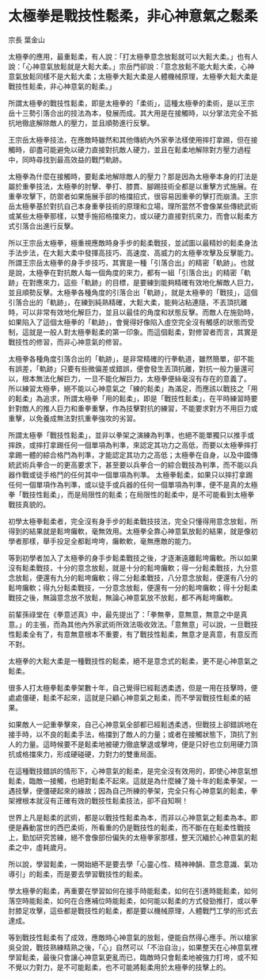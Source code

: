 # 太極拳是戰技性鬆柔，非心神意氣之鬆柔

宗長
葉金山

太極拳的應用，最重鬆柔，有人說：「打太極拳意念放鬆就可以大鬆大柔。」也有人說：「心神意氣放鬆就是大鬆大柔。」宗岳門卻說：「意念放鬆不能大鬆大柔，心神意氣放鬆同樣不是大鬆大柔；太極拳大鬆大柔是人體機械原理，太極拳大鬆大柔是戰技性鬆柔，非心神意氣的鬆柔。」

所謂太極拳的戰技性鬆柔，即是太極拳的「柔術」，這種太極拳的柔術，是以王宗岳十三勢引落合出的技法為本，發展而成。其大用是在接觸時，以分掌法完全不抵抗地徹底解除敵人的壓力，並且順勢進行反擊。

王宗岳太極拳技法，在應敵時雖然和其他傳統內外家拳法樣使用摔打拿踢，但在接觸時，卻盡可能避免以硬力直接對抗敵人硬力，並且在鬆柔地解除對方壓力過程中，同時尋找到最高效益的戰鬥軌跡。

太極拳為什麼在接觸時，要鬆柔地解除敵人的壓力？那是因為太極拳本身的打法是屬於重拳技法，太極拳的肘擊、拳打、膝貫、腳踢技術全都是以重擊方式施展。在重拳攻擊下，防禦者如果施展手部的格擋招式，很容易因重拳的擊打而崩潰。王宗岳太極拳基於對抗自己本身重拳技術的原理和立場，理所當然不會像某些傳統武術或某些太極拳那樣，以雙手施招格擋來力，或以硬力直接對抗來力，而會以鬆柔方式引落合出進行反擊。

所以王宗岳太極拳，極重視應敵時身手步的鬆柔戰技，並試圖以最精妙的鬆柔身法手法步法，在大鬆大柔中發揮高技巧、高速度、高威力的太極拳攻擊及反擊能力。所謂王宗岳太極拳的身手步技巧，其實是一種「引落合出」的精密「軌跡」。也就是說，太極拳在對抗敵人每一個角度的來力，都有一組「引落合出」的精密「軌跡」在對應來力，這些「軌跡」的目標，是要練到能夠精確有效地化解敵人巨力，並且順勢反擊。太極拳各種角度的引落合出「軌跡」，就是太極拳的「戰技」，這個引落合出的「軌跡」，在練到純熟精確，大鬆大柔，能夠沾粘連隨，不丟頂抗離時，可以非常有效地化解巨力，並且以最佳的角度和狀態反擊。而敵人在施勁時，如果陷入了這個太極拳的「軌跡」，會覺得好像陷入虛空完全沒有觸感的狀態而受制，這就是一般人對太極拳鬆柔的第一印象。而這個鬆柔，對修習者而言，其實是戰技性的修習，而非心神意氣的修習。

太極拳各種角度引落合出的「軌跡」，是非常精確的行拳軌道，雖然簡單，卻不能有誤差，「軌跡」只要有些微偏差或錯誤，便會發生丟頂抗離，對抗一般力量還可以，根本無法化解巨力，一旦不能化解巨力，太極拳便絲毫沒有存在的意義了。
所以練習太極拳，絕不能以心神意氣之「練的鬆柔」為滿足，而應該以戰技之「用的鬆柔」為追求，所謂太極拳「用的鬆柔」，即是「戰技性鬆柔」，在平時練習時要針對敵人的推人巨力和重拳重擊，作為技擊對抗的練習，不能要求對方不用巨力或重擊，以免養成無法對抗重拳強攻的劣習。

所謂太極拳「戰技性鬆柔」，並非以拳架之演練為判準，也絕不能單獨只以推手或摔跌，或摔打拿踢任何一個單項為判準，來認定其功力之高低，而要以太極拳摔打拿踢一體的綜合格鬥為判準，才能認定其功力之高低；太極拳在自身，以及中國傳統武術兵拳合一的更高要求下，甚至要以兵拳合一的綜合戰技為判準，而不能以兵器作戰或徒手格鬥的任何其中一個單項為判準。
太極拳鬆柔，如果只以摔打拿踢任何一個單項作為判準，或以徒手或兵器的任何一個單項為判準，便不是真的太極拳「戰技性鬆柔」，而是局限性的鬆柔；在局限性的鬆柔中，是不可能看到太極拳戰技真貌的。

初學太極拳鬆柔者，完全沒有身手步的鬆柔戰技技法，完全只懂得用意念放鬆，所得到的結果就是鬆垮癱軟，毫無效用。太極拳全靠心神意氣放鬆的結果，就是像初學者那樣，舉手投足全都鬆垮垮，癱軟軟，毫無應敵的能力。

等到初學者加入了太極拳的身手步鬆柔戰技之後，才逐漸遠離鬆垮癱軟。所以如果沒有鬆柔戰技，十分的意念放鬆，就是十分的鬆垮癱軟；得一分鬆柔戰技，九分意念放鬆，便還有九分的鬆垮癱軟；得二分鬆柔戰技，八分意念放鬆，便還有八分的鬆垮癱軟；得九分鬆柔戰技，一分意念放鬆，便還有一分的鬆垮癱軟；得十分鬆柔戰技之後，無論意念放不放鬆，無論心神意氣放不放鬆，都不再鬆垮癱軟。

前輩孫祿堂在《拳意述真》中，最先提出了：「拳無拳，意無意，無意之中是真意。」的主張，而為其他內外家武術所效法吸收效法。「意無意」可以說，一旦戰技性鬆柔全有了，有意無意根本不重要，有了戰技性鬆柔，無意才是真意，有意反而不對。

太極拳的大鬆大柔是一種戰技性的鬆柔，絕不是意念式的鬆柔，更不是心神意氣之鬆柔。

很多人打太極拳鬆柔拳架數十年，自己覺得巳經鬆透柔透，但是一用在技擊時，便處處僵硬，鬆柔不起來，這就是只顧心神意氣之鬆柔，而不學習戰技性鬆柔的結果。

如果敵人一記重拳擊來，自己心神意氣全部都已經鬆透柔透，但戰技上卻錯誤地在接手時，以不良的鬆柔手法，格擋到了敵人的力量；或者在接觸狀態下，頂抗了別人的力量。這時候要不是鬆柔地被硬力徹底擊退或擊垮，便是只好也立刻用硬力頂抗或格擋來力，形成硬碰硬，力對力的雙重局面。

在這種戰技錯誤的情形下，心神意氣的鬆柔，是完全沒有效用的，即使心神意氣想鬆柔，臨敵一接觸，也絕對鬆柔不起來。這就是為什麼練了幾十年的鬆柔拳架，一遇技擊，便僵硬起來的緣故；因為自己所練的拳架，完全只有心神意氣的鬆柔，拳架裡根本就沒有正確有效的戰技性鬆柔技法，卻不自知啊！

世界上凡是鬆柔的武術，都是以戰技性鬆柔為本，而非以心神意氣之鬆柔為本。即便是轟動當世的西巴柔術，所看重的仍是戰技性的鬆柔，而不斷在在鬆柔性戰技上，勤加研究苦練，絕不會像部份偏失的太極拳家那樣，整天沉緬於心神意氣的鬆柔之中，虛耗歲月。

所以說，學習鬆柔，一開始絕不是要去學「心靈心性、精神神韻、意念意識、氣功導引」的鬆柔，而是要去學習戰技性的鬆柔。

學太極拳的鬆柔，再重要在學習如何在接手時能鬆柔，如何在引進時能鬆柔，如何落空時能鬆柔，如何在合應補位時能鬆柔，如何能以鬆柔的方式發勁推打，或以拳肘膝足攻擊，這些都是戰技性的鬆柔，都是要以機械原理，人體戰鬥工學的形式去達成。

等到戰技性鬆柔有了成效，應敵時心神意氣的放鬆，便能自然得心應手。所以槍家吳殳說，戰技熟練精熟之後，「心」自然可以「不治自治」，如果整天在心神意氣裡學習鬆柔，最後只會讓心神意氣更亂而已，臨敵時只會鬆柔地被強力打垮，或不知不覺以力對力，是不可能鬆柔，也不可能將鬆柔用於太極拳的技擊上的。
